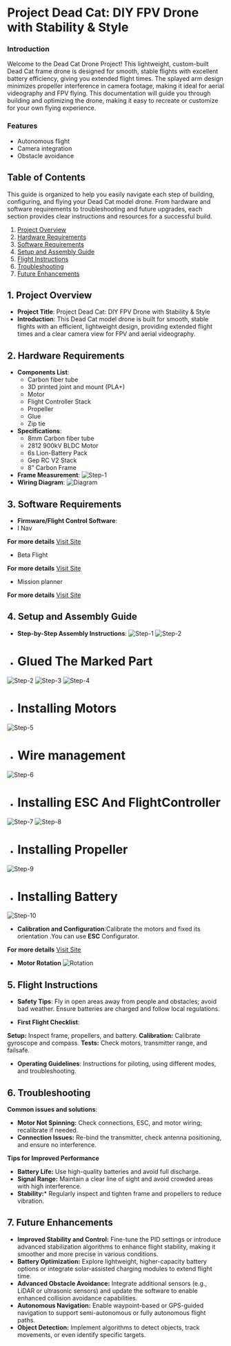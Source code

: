 # Project Dead Cat: DIY FPV Drone with Stability & Style

### Introduction
Welcome to the Dead Cat Drone Project! This lightweight, custom-built Dead Cat frame drone is designed for smooth, stable flights with excellent battery efficiency, giving you extended flight times. The splayed arm design minimizes propeller interference in camera footage, making it ideal for aerial videography and FPV flying. This documentation will guide you through building and optimizing the drone, making it easy to recreate or customize for your own flying experience.

### Features
- Autonomous flight
- Camera integration
- Obstacle avoidance

## Table of Contents
This guide is organized to help you easily navigate each step of building, configuring, and flying your Dead Cat model drone. From hardware and software requirements to troubleshooting and future upgrades, each section provides clear instructions and resources for a successful build.

1. [Project Overview](#project-overview)
2. [Hardware Requirements](#hardware-requirements)
3. [Software Requirements](#software-requirements)
4. [Setup and Assembly Guide](#setup-and-assembly-guide)
5. [Flight Instructions](#flight-instructions)
6. [Troubleshooting](#troubleshooting)
7. [Future Enhancements](#future-enhancements)

## 1. Project Overview

- **Project Title**: Project Dead Cat: DIY FPV Drone with Stability & Style
- **Introduction**: This Dead Cat model drone is built for smooth, stable flights with an efficient, lightweight design, providing extended flight times and a clear camera view for FPV and aerial videography.
## 2. Hardware Requirements

- **Components List**: 
   - Carbon fiber tube
   - 3D printed joint and mount (PLA+)
   - Motor
   - Flight Controller Stack
   - Propeller
   - Glue
   - Zip tie
- **Specifications**:
   - 8mm Carbon fiber tube
   - 2812 900kV BLDC Motor
   - 6s Lion-Battery Pack
   - Gep RC V2 Stack
   - 8” Carbon Frame
- **Frame Measurement**:
 ![Step-1](/Frame_Measurement.jpg)
- **Wiring Diagram**:
 ![Diagram](/Diagram.jpg)

## 3. Software Requirements

- **Firmware/Flight Control Software**:
- I Nav

 **For more details**
  [Visit Site](https://github.com/inavflight/inav/releases)
- Beta Flight
  
 **For more details**
[Visit Site](https://betaflight.com/)

- Mission planner

**For more details**
[Visit Site](https://ardupilot.org/planner/)

## 4. Setup and Assembly Guide

- **Step-by-Step Assembly Instructions**:
 ![Step-1](/Dead_1.jpg)
 ![Step-2](/Dead_2.jpg)
- # Glued The Marked Part
 ![Step-2](/Frame_Glue.jpg)
 ![Step-3](/Dead_3.jpg)
 ![Step-4](/Dead_4.jpg)
- # Installing  Motors
 ![Step-5](/Dead_5.jpg)
- # Wire management
 ![Step-6](/Dead_6.jpg)
- # Installing ESC And FlightController
 ![Step-7](/Dead_7.jpg)
 ![Step-8](/Dead_8.jpg)
- # Installing  Propeller
 ![Step-9](/Dead_9jpg)
- # Installing Battery
 ![Step-10](/Dead_10.jpg)
 
- **Calibration and Configuration**:Calibrate the motors and fixed its orientation .You can use **ESC** Configurator.
  
**For more details**
[Visit Site](https://esc-configurator.com/)
  
- **Motor Rotation**
 ![Rotation](/Motor_Rotation.jpg)
 

## 5. Flight Instructions

- **Safety Tips**: Fly in open areas away from people and obstacles; avoid bad weather. Ensure batteries are charged and follow local regulations.

- **First Flight Checklist**:

**Setup:** Inspect frame, propellers, and battery.
**Calibration:** Calibrate gyroscope and compass.
**Tests:** Check motors, transmitter range, and failsafe.
  
- **Operating Guidelines**: Instructions for piloting, using different modes, and troubleshooting.

## 6. Troubleshooting

 **Common issues and solutions**:

- **Motor Not Spinning:** Check connections, ESC, and motor wiring; recalibrate if needed.
- **Connection Issues:**  Re-bind the transmitter, check antenna positioning, and ensure no interference.
 
 **Tips for Improved Performance**
  
- **Battery Life:** Use high-quality batteries and avoid full discharge.
- **Signal Range:** Maintain a clear line of sight and avoid crowded areas with high interference.
- **Stability:*** Regularly inspect and tighten frame and propellers to reduce vibration.
  
## 7. Future Enhancements

- **Improved Stability and Control:** Fine-tune the PID settings or introduce advanced stabilization algorithms to enhance flight stability, making it smoother and more precise in various conditions.
- **Battery Optimization:** Explore lightweight, higher-capacity battery options or integrate solar-assisted charging modules to extend flight time.
- **Advanced Obstacle Avoidance:** Integrate additional sensors (e.g., LiDAR or ultrasonic sensors) and update the software to enable enhanced collision avoidance capabilities.
- **Autonomous Navigation:** Enable waypoint-based or GPS-guided navigation to support semi-autonomous or fully autonomous flight paths.
- **Object Detection:** Implement  algorithms to detect objects, track movements, or even identify specific targets.


